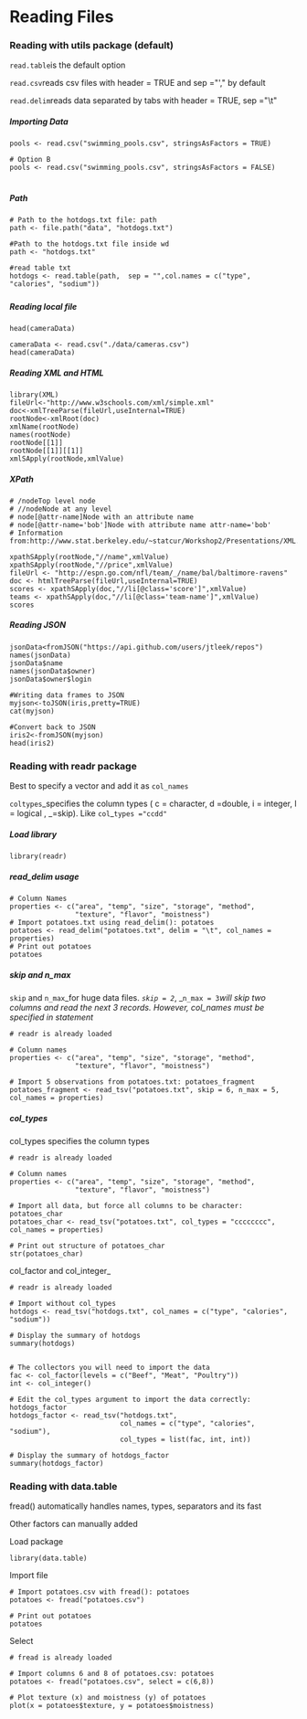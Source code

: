 # Reading Files

### Reading with utils package \(default\)

`read.table`is the default option

`read.csv`reads csv files with header = TRUE and sep ="'," by default

`read.delim`reads data separated by tabs with header = TRUE, sep ="\t"

##### Importing Data

```
pools <- read.csv("swimming_pools.csv", stringsAsFactors = TRUE)

# Option B
pools <- read.csv("swimming_pools.csv", stringsAsFactors = FALSE)
```

```

```

##### 

##### Path

```
# Path to the hotdogs.txt file: path
path <- file.path("data", "hotdogs.txt")

#Path to the hotdogs.txt file inside wd
path <- "hotdogs.txt"

#read table txt
hotdogs <- read.table(path,  sep = "",col.names = c("type", "calories", "sodium"))
```

##### 

##### Reading local file

```
head(cameraData)

cameraData <- read.csv("./data/cameras.csv")
head(cameraData)
```

##### Reading XML and HTML

```
library(XML)
fileUrl<-"http://www.w3schools.com/xml/simple.xml"
doc<-xmlTreeParse(fileUrl,useInternal=TRUE)
rootNode<-xmlRoot(doc)
xmlName(rootNode)   
names(rootNode)
rootNode[[1]] 
rootNode[[1]][[1]]  
xmlSApply(rootNode,xmlValue)
```

##### XPath

```
# /nodeTop level node
# //nodeNode at any level
# node[@attr-name]Node with an attribute name
# node[@attr-name='bob']Node with attribute name attr-name='bob'
# Information from:http://www.stat.berkeley.edu/~statcur/Workshop2/Presentations/XML.pdf

xpathSApply(rootNode,"//name",xmlValue)
xpathSApply(rootNode,"//price",xmlValue)
fileUrl <- "http://espn.go.com/nfl/team/_/name/bal/baltimore-ravens"
doc <- htmlTreeParse(fileUrl,useInternal=TRUE)
scores <- xpathSApply(doc,"//li[@class='score']",xmlValue)
teams <- xpathSApply(doc,"//li[@class='team-name']",xmlValue)
scores
```

##### Reading JSON

```
jsonData<fromJSON("https://api.github.com/users/jtleek/repos")
names(jsonData)
jsonData$name
names(jsonData$owner)
jsonData$owner$login

#Writing data frames to JSON
myjson<-toJSON(iris,pretty=TRUE)
cat(myjson)

#Convert back to JSON
iris2<-fromJSON(myjson)
head(iris2)
```

### Reading with readr package

Best to specify a vector and add it as `col_names`

`coltypes`_specifies the column types \( c = character, d =double, i = integer, l = logical , \_=skip\). Like `col`\_`types ="ccdd"`

##### Load library

```
library(readr)
```

##### read\_delim usage

```
# Column Names
properties <- c("area", "temp", "size", "storage", "method",
                "texture", "flavor", "moistness")
# Import potatoes.txt using read_delim(): potatoes
potatoes <- read_delim("potatoes.txt", delim = "\t", col_names = properties)
# Print out potatoes
potatoes
```

##### skip and n\_max

`skip` and `n_max`_for huge data files. _`skip = 2`_, _`n_max = 3`_will  skip two columns and read the next 3 records. However, col\_names must be specified in statement_

```
# readr is already loaded

# Column names
properties <- c("area", "temp", "size", "storage", "method",
                "texture", "flavor", "moistness")

# Import 5 observations from potatoes.txt: potatoes_fragment
potatoes_fragment <- read_tsv("potatoes.txt", skip = 6, n_max = 5, col_names = properties)
```

##### col\_types

col\_types specifies the column types

```
# readr is already loaded

# Column names
properties <- c("area", "temp", "size", "storage", "method",
                "texture", "flavor", "moistness")

# Import all data, but force all columns to be character: potatoes_char
potatoes_char <- read_tsv("potatoes.txt", col_types = "cccccccc", col_names = properties)

# Print out structure of potatoes_char
str(potatoes_char)
```

col_factor and col\_integer_

```
# readr is already loaded

# Import without col_types
hotdogs <- read_tsv("hotdogs.txt", col_names = c("type", "calories", "sodium"))

# Display the summary of hotdogs
summary(hotdogs)


# The collectors you will need to import the data
fac <- col_factor(levels = c("Beef", "Meat", "Poultry"))
int <- col_integer()

# Edit the col_types argument to import the data correctly: hotdogs_factor
hotdogs_factor <- read_tsv("hotdogs.txt",
                           col_names = c("type", "calories", "sodium"),
                           col_types = list(fac, int, int))

# Display the summary of hotdogs_factor
summary(hotdogs_factor)
```

### Reading with data.table

fread\(\) automatically handles names, types, separators and its fast

Other factors can manually added

Load package

```
library(data.table)
```

Import file

```
# Import potatoes.csv with fread(): potatoes
potatoes <- fread("potatoes.csv")

# Print out potatoes
potatoes
```

Select

```
# fread is already loaded

# Import columns 6 and 8 of potatoes.csv: potatoes
potatoes <- fread("potatoes.csv", select = c(6,8))

# Plot texture (x) and moistness (y) of potatoes
plot(x = potatoes$texture, y = potatoes$moistness)
```



